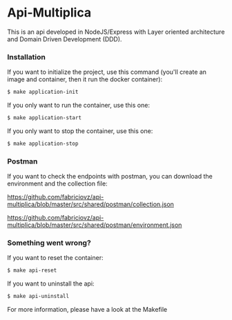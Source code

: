 # Api-Multiplica

This is an api developed in NodeJS/Express with Layer oriented architecture and Domain Driven Development (DDD).

### Installation

If you want to initialize the project, use this command (you'll create an image and container, then it run the docker container):
```sh
$ make application-init
```

If you only want to run the container, use this one:
```sh
$ make application-start
```

If you only want to stop the container, use this one:
```sh
$ make application-stop
```

### Postman

If you want to check the endpoints with postman, you can download the environment and the collection file:

https://github.com/fabriciovz/api-multiplica/blob/master/src/shared/postman/collection.json

https://github.com/fabriciovz/api-multiplica/blob/master/src/shared/postman/environment.json

### Something went wrong?

If you want to reset the container:
```sh
$ make api-reset
```

If you want to uninstall the api:
```sh
$ make api-uninstall
```

For more information, please have a look at the Makefile
